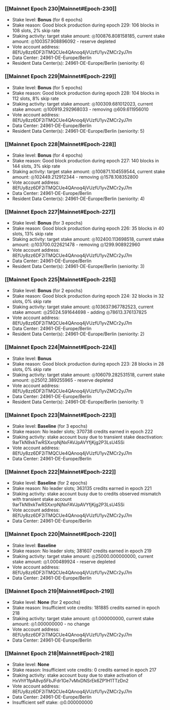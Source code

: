 ### [[Mainnet Epoch 230|Mainnet#Epoch-230]]
* Stake level: **Bonus** (for 6 epochs)
* Stake reason: Good block production during epoch 229: 106 blocks in 108 slots, 2% skip rate
* Staking activity: target stake amount: ◎100876.808158185, current stake amount: ◎100357.908896092 - reserve depleted
* Vote account address: 8EfUy8zz6DF2iTMQCUe4QAnoq4jVUzfU1yvZMCr2yJ7m
* Data Center: 24961-DE-Europe/Berlin
* Resident Data Center(s): 24961-DE-Europe/Berlin (seniority: 6)
### [[Mainnet Epoch 229|Mainnet#Epoch-229]]
* Stake level: **Bonus** (for 5 epochs)
* Stake reason: Good block production during epoch 228: 104 blocks in 112 slots, 8% skip rate
* Staking activity: target stake amount: ◎100309.681012023, current stake amount: ◎100919.292968033 - removing ◎609.611956010
* Vote account address: 8EfUy8zz6DF2iTMQCUe4QAnoq4jVUzfU1yvZMCr2yJ7m
* Data Center: 24961-DE-Europe/Berlin
* Resident Data Center(s): 24961-DE-Europe/Berlin (seniority: 5)
### [[Mainnet Epoch 228|Mainnet#Epoch-228]]
* Stake level: **Bonus** (for 4 epochs)
* Stake reason: Good block production during epoch 227: 140 blocks in 144 slots, 3% skip rate
* Staking activity: target stake amount: ◎100871.104559544, current stake amount: ◎102449.212912344 - removing ◎1578.108352800
* Vote account address: 8EfUy8zz6DF2iTMQCUe4QAnoq4jVUzfU1yvZMCr2yJ7m
* Data Center: 24961-DE-Europe/Berlin
* Resident Data Center(s): 24961-DE-Europe/Berlin (seniority: 4)
### [[Mainnet Epoch 227|Mainnet#Epoch-227]]
* Stake level: **Bonus** (for 3 epochs)
* Stake reason: Good block production during epoch 226: 35 blocks in 40 slots, 13% skip rate
* Staking activity: target stake amount: ◎102400.113698518, current stake amount: ◎103700.022621478 - removing ◎1299.908922960
* Vote account address: 8EfUy8zz6DF2iTMQCUe4QAnoq4jVUzfU1yvZMCr2yJ7m
* Data Center: 24961-DE-Europe/Berlin
* Resident Data Center(s): 24961-DE-Europe/Berlin (seniority: 3)
### [[Mainnet Epoch 225|Mainnet#Epoch-225]]
* Stake level: **Bonus** (for 2 epochs)
* Stake reason: Good block production during epoch 224: 32 blocks in 32 slots, 0% skip rate
* Staking activity: target stake amount: ◎103637.967782523, current stake amount: ◎25024.591644698 - adding ◎78613.376137825
* Vote account address: 8EfUy8zz6DF2iTMQCUe4QAnoq4jVUzfU1yvZMCr2yJ7m
* Data Center: 24961-DE-Europe/Berlin
* Resident Data Center(s): 24961-DE-Europe/Berlin (seniority: 2)
### [[Mainnet Epoch 224|Mainnet#Epoch-224]]
* Stake level: **Bonus**
* Stake reason: Good block production during epoch 223: 28 blocks in 28 slots, 0% skip rate
* Staking activity: target stake amount: ◎106079.282531518, current stake amount: ◎25012.389255965 - reserve depleted
* Vote account address: 8EfUy8zz6DF2iTMQCUe4QAnoq4jVUzfU1yvZMCr2yJ7m
* Data Center: 24961-DE-Europe/Berlin
* Resident Data Center(s): 24961-DE-Europe/Berlin (seniority: 1)
### [[Mainnet Epoch 223|Mainnet#Epoch-223]]
* Stake level: **Baseline** (for 3 epochs)
* Stake reason: No leader slots; 370738 credits earned in epoch 222
* Staking activity: stake account busy due to transient stake deactivation: 9arTkN9xkTwRSXxrpNjNxFAVJpAVYfjKjg2P3LsU45Si
* Vote account address: 8EfUy8zz6DF2iTMQCUe4QAnoq4jVUzfU1yvZMCr2yJ7m
* Data Center: 24961-DE-Europe/Berlin
### [[Mainnet Epoch 222|Mainnet#Epoch-222]]
* Stake level: **Baseline** (for 2 epochs)
* Stake reason: No leader slots; 363135 credits earned in epoch 221
* Staking activity: stake account busy due to credits observed mismatch with transient stake account 9arTkN9xkTwRSXxrpNjNxFAVJpAVYfjKjg2P3LsU45Si
* Vote account address: 8EfUy8zz6DF2iTMQCUe4QAnoq4jVUzfU1yvZMCr2yJ7m
* Data Center: 24961-DE-Europe/Berlin
### [[Mainnet Epoch 220|Mainnet#Epoch-220]]
* Stake level: **Baseline**
* Stake reason: No leader slots; 381607 credits earned in epoch 219
* Staking activity: target stake amount: ◎25000.000000000, current stake amount: ◎1.000489924 - reserve depleted
* Vote account address: 8EfUy8zz6DF2iTMQCUe4QAnoq4jVUzfU1yvZMCr2yJ7m
* Data Center: 24961-DE-Europe/Berlin
### [[Mainnet Epoch 219|Mainnet#Epoch-219]]
* Stake level: **None** (for 2 epochs)
* Stake reason: Insufficient vote credits: 181885 credits earned in epoch 218
* Staking activity: target stake amount: ◎1.000000000, current stake amount: ◎1.000000000 - no change
* Vote account address: 8EfUy8zz6DF2iTMQCUe4QAnoq4jVUzfU1yvZMCr2yJ7m
* Data Center: 24961-DE-Europe/Berlin
### [[Mainnet Epoch 218|Mainnet#Epoch-218]]
* Stake level: **None**
* Stake reason: Insufficient vote credits: 0 credits earned in epoch 217
* Staking activity: stake account busy due to stake activation of HxVhY1fpA8vp5FbJFdr1Ge7vMxDNSrEk6ZP1H1TTzDn2
* Vote account address: 8EfUy8zz6DF2iTMQCUe4QAnoq4jVUzfU1yvZMCr2yJ7m
* Data Center: 24961-DE-Europe/Berlin
* Insufficient self stake: ◎0.000000000